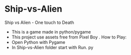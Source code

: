 # Ship-vs-Alien
Ship vs Alien - One touch to Death
- This is a game made in python/pygame 
- This project use assets free from Pixel Boy
. How to Play:
- Open Python with Pygame
- In Ship-vs-Alien folder start with Run. py
